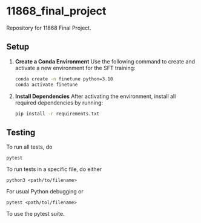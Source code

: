 # 11868_final_project
Repository for 11868 Final Project.

## Setup

1. **Create a Conda Environment**
   Use the following command to create and activate a new environment for the SFT training:
   
   ```bash
   conda create -n finetune python=3.10
   conda activate finetune
   ```
2. **Install Dependencies**
   After activating the environment, install all required dependencies by running:
   
   ```bash
   pip install -r requirements.txt
   ```

## Testing

To run all tests, do

```
pytest
```

To run tests in a specific file, do either

```
python3 <path/to/filename>
```
For usual Python debugging or 

```
pytest <path/tol/filename>
```
To use the pytest suite.